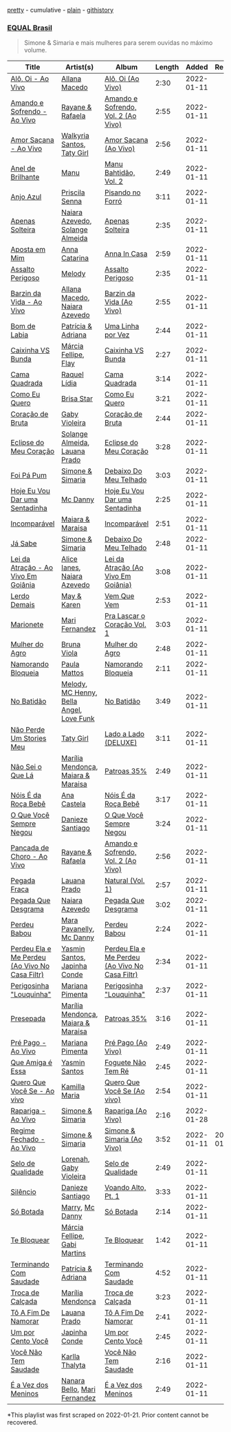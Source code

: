 [pretty](/playlists/pretty/37i9dQZF1DX8hUq3jyvfJh.md) - cumulative - [plain](/playlists/plain/37i9dQZF1DX8hUq3jyvfJh) - [githistory](https://github.githistory.xyz/mackorone/spotify-playlist-archive/blob/main/playlists/plain/37i9dQZF1DX8hUq3jyvfJh)

### [EQUAL Brasil](https://open.spotify.com/playlist/5s7ZVpE0nPPM8ZlUIQWHHa)

> Simone & Simaria e mais mulheres para serem ouvidas no máximo volume.

| Title | Artist(s) | Album | Length | Added | Removed |
|---|---|---|---|---|---|
| [Alô, Oi \- Ao Vivo](https://open.spotify.com/track/7xB7X1WqEBAQGDd8qNx4E3) | [Allana Macedo](https://open.spotify.com/artist/4eQjU5tY3Z5wXDXpbhSh7Q) | [Alô, Oi \(Ao Vivo\)](https://open.spotify.com/album/6uqsBx1EwqoebXRMBD0jhC) | 2:30 | 2022-01-11 |  |
| [Amando e Sofrendo \- Ao Vivo](https://open.spotify.com/track/2imFtJsJNa73orZipauwwE) | [Rayane & Rafaela](https://open.spotify.com/artist/7hiUUv81g2TwR7AyoRduYJ) | [Amando e Sofrendo, Vol\. 2 \(Ao Vivo\)](https://open.spotify.com/album/0jCUtlYP0w2PoUQVOXNFZ5) | 2:55 | 2022-01-11 |  |
| [Amor Sacana \- Ao Vivo](https://open.spotify.com/track/4nWxif1dt6FCg4GFZcPIbO) | [Walkyria Santos](https://open.spotify.com/artist/1Ilt2BMVmqKiNCpfthrAMC), [Taty Girl](https://open.spotify.com/artist/3vvHdmRO7G0C3sWP5mHxDE) | [Amor Sacana \(Ao Vivo\)](https://open.spotify.com/album/6f5SUgfKeblk6PHVyO0X74) | 2:56 | 2022-01-11 |  |
| [Anel de Brilhante](https://open.spotify.com/track/0QmULnlPCR7ATDcjDwMZuJ) | [Manu](https://open.spotify.com/artist/0CdnnCbbKD4oIzBmxi2o7r) | [Manu Bahtidão, Vol\. 2](https://open.spotify.com/album/7D22rmHAgTZuRIsN3zDiFH) | 2:49 | 2022-01-11 |  |
| [Anjo Azul](https://open.spotify.com/track/0z3vs99ymnCPsRl3xioNko) | [Priscila Senna](https://open.spotify.com/artist/44F6hbmusaHQR96WFbo6Lv) | [Pisando no Forró](https://open.spotify.com/album/0twaMPFmKo8dwaBQLntEss) | 3:11 | 2022-01-11 |  |
| [Apenas Solteira](https://open.spotify.com/track/6F4kUFQsCCe7MSeumSyc1Y) | [Naiara Azevedo](https://open.spotify.com/artist/0jD7VeE1m2SdHbOWeCtB9l), [Solange Almeida](https://open.spotify.com/artist/3Hew3AuvrbKxCbehT4Rorq) | [Apenas Solteira](https://open.spotify.com/album/2E27QOOcVzOUEsCn1SHRua) | 2:35 | 2022-01-11 |  |
| [Aposta em Mim](https://open.spotify.com/track/1c5JI5VTl1txUDGL1hS6eY) | [Anna Catarina](https://open.spotify.com/artist/5ejwC1lGyvPsz5FGaqHsow) | [Anna In Casa](https://open.spotify.com/album/3ntEJFQ6rX923dKlrhvadP) | 2:59 | 2022-01-11 |  |
| [Assalto Perigoso](https://open.spotify.com/track/49GdoM9fiTXVOx1a6JTokJ) | [Melody](https://open.spotify.com/artist/7ySZCEP4HFGckYYPK5rqFI) | [Assalto Perigoso](https://open.spotify.com/album/3wNuvSVXS49LSCNXGHaVzs) | 2:35 | 2022-01-11 |  |
| [Barzin da Vida \- Ao Vivo](https://open.spotify.com/track/6NRInHOn1adlOAJWkAsJSM) | [Allana Macedo](https://open.spotify.com/artist/4eQjU5tY3Z5wXDXpbhSh7Q), [Naiara Azevedo](https://open.spotify.com/artist/0jD7VeE1m2SdHbOWeCtB9l) | [Barzin da Vida \(Ao Vivo\)](https://open.spotify.com/album/3rXQ3nM0ooFhb6IyW18tHv) | 2:55 | 2022-01-11 |  |
| [Bom de Labia](https://open.spotify.com/track/0DrF4ovAqmI1l6Ki7Qa6ip) | [Patrícia & Adriana](https://open.spotify.com/artist/0ygrwj3UeDfNrxhPDtSCe2) | [Uma Linha por Vez](https://open.spotify.com/album/3pY1XwoDaI3di9gQdAKjSr) | 2:44 | 2022-01-11 |  |
| [Caixinha VS Bunda](https://open.spotify.com/track/0XOQjjIteFSYxhV2ZKfLg5) | [Márcia Fellipe](https://open.spotify.com/artist/3OxZ4asD88P1lJJmLcXz4K), [Flay](https://open.spotify.com/artist/7aaNhMElpyzTnU2LgccyR3) | [Caixinha VS Bunda](https://open.spotify.com/album/5mVOdGqXAMMuXC065S9v47) | 2:27 | 2022-01-11 |  |
| [Cama Quadrada](https://open.spotify.com/track/68QxLtJfFvBGa15UUerll1) | [Raquel Lídia](https://open.spotify.com/artist/05zlqLtQSihKKLA3GQYi5z) | [Cama Quadrada](https://open.spotify.com/album/1gTtORjhsenc5xFGNULPen) | 3:14 | 2022-01-11 |  |
| [Como Eu Quero](https://open.spotify.com/track/20Mxqxf2u0Q6gNteDiViGm) | [Brisa Star](https://open.spotify.com/artist/7fKfVo62Yx50GtTdIgeBqk) | [Como Eu Quero](https://open.spotify.com/album/1GomGMvKxYmMKapaPa1UKO) | 3:21 | 2022-01-11 |  |
| [Coração de Bruta](https://open.spotify.com/track/23Wv3uxJjRzPVorTgX9vcc) | [Gaby Violeira](https://open.spotify.com/artist/2DIZApbnLLe77MSNgBdfND) | [Coração de Bruta](https://open.spotify.com/album/7occE5fRTHosv8Lqc6Xz6D) | 2:44 | 2022-01-11 |  |
| [Eclipse do Meu Coração](https://open.spotify.com/track/1L8z8xVcwsz50N0FOMS3wb) | [Solange Almeida](https://open.spotify.com/artist/3Hew3AuvrbKxCbehT4Rorq), [Lauana Prado](https://open.spotify.com/artist/6TYimByryGphZCtwYopH0y) | [Eclipse do Meu Coração](https://open.spotify.com/album/5MuqShBqOfBFxvfyUlZx2D) | 3:28 | 2022-01-11 |  |
| [Foi Pá Pum](https://open.spotify.com/track/5uztIMqjl5FTZSYDlOBJjV) | [Simone & Simaria](https://open.spotify.com/artist/0MInKJqZscEeNc5K3K0mkE) | [Debaixo Do Meu Telhado](https://open.spotify.com/album/1sjc64jbaYx3p0gktRqdV1) | 3:03 | 2022-01-11 |  |
| [Hoje Eu Vou Dar uma Sentadinha](https://open.spotify.com/track/67MzL6NnggPqvBfJVzoYwX) | [Mc Danny](https://open.spotify.com/artist/3PZTvUS5fUUhV3EKAjqdZk) | [Hoje Eu Vou Dar uma Sentadinha](https://open.spotify.com/album/2ERJxD3rl7r66fHJURjCon) | 2:25 | 2022-01-11 |  |
| [Incomparável](https://open.spotify.com/track/2ORAf20kf1XGJ7rWCx5qdp) | [Maiara & Maraisa](https://open.spotify.com/artist/59jlthNnbmim5l9tmNA7se) | [Incomparável](https://open.spotify.com/album/5CcrQXqE34bSJNkJz3uwop) | 2:51 | 2022-01-11 |  |
| [Já Sabe](https://open.spotify.com/track/3WSCbRDGPSf5wNpOaU2MUw) | [Simone & Simaria](https://open.spotify.com/artist/0MInKJqZscEeNc5K3K0mkE) | [Debaixo Do Meu Telhado](https://open.spotify.com/album/1sjc64jbaYx3p0gktRqdV1) | 2:48 | 2022-01-11 |  |
| [Lei da Atração \- Ao Vivo Em Goiânia](https://open.spotify.com/track/0whvwUMvrGWyPiHoRZmszb) | [Alice Ianes](https://open.spotify.com/artist/5t9QE38oK2ziTKzi2s0nh5), [Naiara Azevedo](https://open.spotify.com/artist/0jD7VeE1m2SdHbOWeCtB9l) | [Lei da Atração \(Ao Vivo Em Goiânia\)](https://open.spotify.com/album/3AgSpvaPnlYq2SwIsx7I6q) | 3:08 | 2022-01-11 |  |
| [Lerdo Demais](https://open.spotify.com/track/5mYqffKZeZ8dvKZXV5XpwN) | [May & Karen](https://open.spotify.com/artist/2yAseb2cBbgnMELX4d3xUe) | [Vem Que Vem](https://open.spotify.com/album/1LQu8zj4HGcZWgDZ3bEfJT) | 2:53 | 2022-01-11 |  |
| [Marionete](https://open.spotify.com/track/5H9veDP27AVUVu82x277A3) | [Mari Fernandez](https://open.spotify.com/artist/0BHm7qbh3ENxvXzkQAG7MP) | [Pra Lascar o Coração Vol\. 1](https://open.spotify.com/album/2ABM6lu9pQfOAUAHSUAyrK) | 3:03 | 2022-01-11 |  |
| [Mulher do Agro](https://open.spotify.com/track/08zYVjIdqgxlyE47ssp2tm) | [Bruna Viola](https://open.spotify.com/artist/1FSqw66rqtbCLDgy9D751C) | [Mulher do Agro](https://open.spotify.com/album/5hrb4LqZ4SUvewNjR3xWBj) | 2:48 | 2022-01-11 |  |
| [Namorando Bloqueia](https://open.spotify.com/track/0DPm7fR4Nf7VzuIc6pGWt6) | [Paula Mattos](https://open.spotify.com/artist/03lJxNYml1ArLjcZLxfIvz) | [Namorando Bloqueia](https://open.spotify.com/album/4FAZbodqDr9nAAw4QXkGsK) | 2:11 | 2022-01-11 |  |
| [No Batidão](https://open.spotify.com/track/3P7hWqr1Nq9BoOmh7C4fN1) | [Melody](https://open.spotify.com/artist/7ySZCEP4HFGckYYPK5rqFI), [MC Henny](https://open.spotify.com/artist/0tT3PBtMfXmeWjZQQVS8M5), [Bella Angel](https://open.spotify.com/artist/6IQbsU2AicesqSRBuqKJFk), [Love Funk](https://open.spotify.com/artist/64DTkZLH6KkkMwZEEZ5VWC) | [No Batidão](https://open.spotify.com/album/6hvsfZAjwSm12pOXuKSSy2) | 3:49 | 2022-01-11 |  |
| [Não Perde Um Stories Meu](https://open.spotify.com/track/7Lm9N6Hka2kZilSEs63NeM) | [Taty Girl](https://open.spotify.com/artist/3vvHdmRO7G0C3sWP5mHxDE) | [Lado a Lado \(DELUXE\)](https://open.spotify.com/album/0bsKW2OOv1ZbaoZiElNsW5) | 3:11 | 2022-01-11 |  |
| [Não Sei o Que Lá](https://open.spotify.com/track/28m65cMH7QXHzFnZSTtNHY) | [Marília Mendonça](https://open.spotify.com/artist/1yR65psqiazQpeM79CcGh8), [Maiara & Maraisa](https://open.spotify.com/artist/59jlthNnbmim5l9tmNA7se) | [Patroas 35%](https://open.spotify.com/album/5S0cTPPACcLQxZPe2X88bQ) | 2:49 | 2022-01-11 |  |
| [Nóis É da Roça Bebê](https://open.spotify.com/track/4lYDIGAdOZUKTJ7IoG4GcR) | [Ana Castela](https://open.spotify.com/artist/2CKOmarVWvWqkNWUatHCex) | [Nóis É da Roça Bebê](https://open.spotify.com/album/2l8xoRD4KdCdb4WyCtAhJA) | 3:17 | 2022-01-11 |  |
| [O Que Você Sempre Negou](https://open.spotify.com/track/3EJxspU2R7r2TypgxIEQa3) | [Danieze Santiago](https://open.spotify.com/artist/166XjvNMa051GH0GR18P2g) | [O Que Você Sempre Negou](https://open.spotify.com/album/5HL49Yre66i5DcKhLi8wj2) | 3:24 | 2022-01-11 |  |
| [Pancada de Choro \- Ao Vivo](https://open.spotify.com/track/02ZRQ15yLxLxnSR97o3x48) | [Rayane & Rafaela](https://open.spotify.com/artist/7hiUUv81g2TwR7AyoRduYJ) | [Amando e Sofrendo, Vol\. 2 \(Ao Vivo\)](https://open.spotify.com/album/0jCUtlYP0w2PoUQVOXNFZ5) | 2:56 | 2022-01-11 |  |
| [Pegada Fraca](https://open.spotify.com/track/0VctEJH2jh12Y1MM9RovQf) | [Lauana Prado](https://open.spotify.com/artist/6TYimByryGphZCtwYopH0y) | [Natural \(Vol\. 1\)](https://open.spotify.com/album/3Gsv2uS6iarAuEOwpi4yf2) | 2:57 | 2022-01-11 |  |
| [Pegada Que Desgrama](https://open.spotify.com/track/2gl2F5Z6ReNVh0wcyPLCKA) | [Naiara Azevedo](https://open.spotify.com/artist/0jD7VeE1m2SdHbOWeCtB9l) | [Pegada Que Desgrama](https://open.spotify.com/album/220NbAbuobNt9ccRGNV0An) | 3:02 | 2022-01-11 |  |
| [Perdeu Babou](https://open.spotify.com/track/6U6CtQBjWkKjlJLw5FV5hJ) | [Mara Pavanelly](https://open.spotify.com/artist/62JzMDXMXiiCrfTFbzT0BX), [Mc Danny](https://open.spotify.com/artist/3PZTvUS5fUUhV3EKAjqdZk) | [Perdeu Babou](https://open.spotify.com/album/31HFjGtNQBhTRlnMUBJ3wX) | 2:24 | 2022-01-11 |  |
| [Perdeu Ela e Me Perdeu \(Ao Vivo No Casa Filtr\)](https://open.spotify.com/track/0zmIEykTxy1JB4JOC9634W) | [Yasmin Santos](https://open.spotify.com/artist/597XBqZtaiZC7laCNx3nVz), [Japinha Conde](https://open.spotify.com/artist/4G3B4Z3ipxgw6DIrdFd04n) | [Perdeu Ela e Me Perdeu \(Ao Vivo No Casa Filtr\)](https://open.spotify.com/album/2krlGrYDq9NsiqBa9eMTvc) | 2:34 | 2022-01-11 |  |
| [Perigosinha "Louquinha"](https://open.spotify.com/track/0L3b6sD84Py9h9r6RnoJt4) | [Mariana Pimenta](https://open.spotify.com/artist/2s15DSwmxDsXglZOEoIHSn) | [Perigosinha "Louquinha"](https://open.spotify.com/album/7w4dcc9ArowJKqX7BmBIw3) | 2:37 | 2022-01-11 |  |
| [Presepada](https://open.spotify.com/track/3YvE7uo4ffseBoJPh8IhHp) | [Marília Mendonça](https://open.spotify.com/artist/1yR65psqiazQpeM79CcGh8), [Maiara & Maraisa](https://open.spotify.com/artist/59jlthNnbmim5l9tmNA7se) | [Patroas 35%](https://open.spotify.com/album/5S0cTPPACcLQxZPe2X88bQ) | 3:16 | 2022-01-11 |  |
| [Pré Pago \- Ao Vivo](https://open.spotify.com/track/76dHYBEo6pxeWXG0rLPdpL) | [Mariana Pimenta](https://open.spotify.com/artist/2s15DSwmxDsXglZOEoIHSn) | [Pré Pago \(Ao Vivo\)](https://open.spotify.com/album/2fp3C7EEhQYCI5rtGR5Xdb) | 2:49 | 2022-01-11 |  |
| [Que Amiga é Essa](https://open.spotify.com/track/5Kvk3PEnJlZ1uGuWTe3pat) | [Yasmin Santos](https://open.spotify.com/artist/597XBqZtaiZC7laCNx3nVz) | [Foguete Não Tem Ré](https://open.spotify.com/album/2edfWtshuAu4zIJ2D6aW5V) | 2:45 | 2022-01-11 |  |
| [Quero Que Você Se \- Ao vivo](https://open.spotify.com/track/5ECdJiYkcQz1VhpYzsGUhW) | [Kamilla Maria](https://open.spotify.com/artist/5zVMIZMjjks6fBw8JE7D9c) | [Quero Que Você Se \(Ao vivo\)](https://open.spotify.com/album/5Xe6JNQNwRJhHkoJ2sSOqH) | 2:54 | 2022-01-11 |  |
| [Rapariga \- Ao Vivo](https://open.spotify.com/track/3MAySFGWNReP1TKQ8sDiPV) | [Simone & Simaria](https://open.spotify.com/artist/0MInKJqZscEeNc5K3K0mkE) | [Rapariga \(Ao Vivo\)](https://open.spotify.com/album/64SrxsiemKhsa2D5AazhXn) | 2:16 | 2022-01-28 |  |
| [Regime Fechado \- Ao Vivo](https://open.spotify.com/track/3laDGpbCmdrGOhjrcYIBYB) | [Simone & Simaria](https://open.spotify.com/artist/0MInKJqZscEeNc5K3K0mkE) | [Simone & Simaria \(Ao Vivo\)](https://open.spotify.com/album/3bPPe3v10wYVuUw10f8uUM) | 3:52 | 2022-01-11 | 2022-01-29 |
| [Selo de Qualidade](https://open.spotify.com/track/1FrOXMVCFDkZroIL5B1gOx) | [Lorenah](https://open.spotify.com/artist/7cTMOPrjpSEdqCZ8KhGsgC), [Gaby Violeira](https://open.spotify.com/artist/2DIZApbnLLe77MSNgBdfND) | [Selo de Qualidade](https://open.spotify.com/album/6oYQUWxaKmznZ5VJMkWrcz) | 2:49 | 2022-01-11 |  |
| [Silêncio](https://open.spotify.com/track/7LhPZCl5InBgzFUuV0IGtB) | [Danieze Santiago](https://open.spotify.com/artist/166XjvNMa051GH0GR18P2g) | [Voando Alto, Pt\. 1](https://open.spotify.com/album/1DeP85WKxwHxqnTvjcaX46) | 3:33 | 2022-01-11 |  |
| [Só Botada](https://open.spotify.com/track/4fL533Y3tmPcr0NvFoHwST) | [Marry](https://open.spotify.com/artist/5Wx5KhGW3Q3pbL7muxyclt), [Mc Danny](https://open.spotify.com/artist/3PZTvUS5fUUhV3EKAjqdZk) | [Só Botada](https://open.spotify.com/album/1DAyY1ZeGJ260xzAjGtYlc) | 2:14 | 2022-01-11 |  |
| [Te Bloquear](https://open.spotify.com/track/4BVpxVjQ2PIOGLm1AVfUZh) | [Márcia Fellipe](https://open.spotify.com/artist/3OxZ4asD88P1lJJmLcXz4K), [Gabi Martins](https://open.spotify.com/artist/3bMxoALDz4DJM8pJG0bnvs) | [Te Bloquear](https://open.spotify.com/album/2yyd5Ju0TgWwjpezFzehTe) | 1:42 | 2022-01-11 |  |
| [Terminando Com Saudade](https://open.spotify.com/track/6yCJJ92SIsMam79zWdjrS8) | [Patrícia & Adriana](https://open.spotify.com/artist/0ygrwj3UeDfNrxhPDtSCe2) | [Terminando Com Saudade](https://open.spotify.com/album/4Kbvz1Zd2kCKk8muzZyeti) | 4:52 | 2022-01-11 |  |
| [Troca de Calçada](https://open.spotify.com/track/4AAIAVjSyiq1N7SXKkwXZe) | [Marília Mendonça](https://open.spotify.com/artist/1yR65psqiazQpeM79CcGh8) | [Troca de Calçada](https://open.spotify.com/album/4CwfuAMrV2zwnoOzJtuI1k) | 3:23 | 2022-01-11 |  |
| [Tô A Fim De Namorar](https://open.spotify.com/track/47LdfSGkGgTBS3AA9AwTIn) | [Lauana Prado](https://open.spotify.com/artist/6TYimByryGphZCtwYopH0y) | [Tô A Fim De Namorar](https://open.spotify.com/album/7yBSkGqjfXF2OpI2q05Uxb) | 2:41 | 2022-01-11 |  |
| [Um por Cento Você](https://open.spotify.com/track/1e11Ta0PKWR8miIxdUhn8Q) | [Japinha Conde](https://open.spotify.com/artist/4G3B4Z3ipxgw6DIrdFd04n) | [Um por Cento Você](https://open.spotify.com/album/31TlAh5EV2G6AfSMMf0JZG) | 2:45 | 2022-01-11 |  |
| [Você Não Tem Saudade](https://open.spotify.com/track/0hLKNsznBfRPqaoFGIkUvl) | [Karlla Thalyta](https://open.spotify.com/artist/4sS9exq7tCDkcLvmzy5gOP) | [Você Não Tem Saudade](https://open.spotify.com/album/6ionEbvG8AkbpL0TiJ90o2) | 2:16 | 2022-01-11 |  |
| [É a Vez dos Meninos](https://open.spotify.com/track/3RUkHHeCWj87JAq9Q7Wyh3) | [Nanara Bello](https://open.spotify.com/artist/7qc6f7TxR5gpcuxBqVyZXb), [Mari Fernandez](https://open.spotify.com/artist/0BHm7qbh3ENxvXzkQAG7MP) | [É a Vez dos Meninos](https://open.spotify.com/album/4FhDxLH9XlDGyUCKSmHxm3) | 2:49 | 2022-01-11 |  |

\*This playlist was first scraped on 2022-01-21. Prior content cannot be recovered.